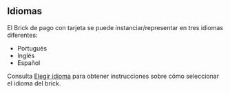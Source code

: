 ## Idiomas

El Brick de pago con tarjeta se puede instanciar/representar en tres idiomas diferentes:

* Portugués
* Inglés 
* Español

Consulta [Elegir idioma](/developers/es/docs/checkout-bricks/additional-customization/select-language) para obtener instrucciones sobre cómo seleccionar el idioma del brick.
